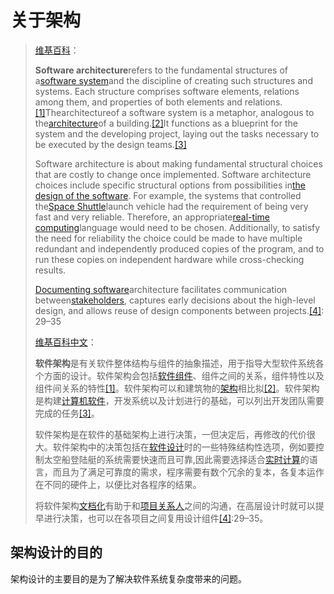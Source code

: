 # 关于架构

> [维基百科](https://en.wikipedia.org/wiki/Software_architecture)：
>
> **Software architecture**refers to the fundamental structures of a[software system](https://en.wikipedia.org/wiki/Software_system)and the discipline of creating such structures and systems. Each structure comprises software elements, relations among them, and properties of both elements and relations.[\[1\]](https://en.wikipedia.org/wiki/Software_architecture#cite_note-DSA2-1)Thearchitectureof a software system is a metaphor, analogous to the[architecture](https://en.wikipedia.org/wiki/Architecture)of a building.[\[2\]](https://en.wikipedia.org/wiki/Software_architecture#cite_note-PERRY1992-2)It functions as a blueprint for the system and the developing project, laying out the tasks necessary to be executed by the design teams.[\[3\]](https://en.wikipedia.org/wiki/Software_architecture#cite_note-3)
>
> Software architecture is about making fundamental structural choices that are costly to change once implemented. Software architecture choices include specific structural options from possibilities in[the design of the software](https://en.wikipedia.org/wiki/Software_design). For example, the systems that controlled the[Space Shuttle](https://en.wikipedia.org/wiki/Space_Shuttle)launch vehicle had the requirement of being very fast and very reliable. Therefore, an appropriate[real-time computing](https://en.wikipedia.org/wiki/Real-time_computing)language would need to be chosen. Additionally, to satisfy the need for reliability the choice could be made to have multiple redundant and independently produced copies of the program, and to run these copies on independent hardware while cross-checking results.
>
> [Documenting software](https://en.wikipedia.org/wiki/Software_documentation)architecture facilitates communication between[stakeholders](https://en.wikipedia.org/wiki/Stakeholder_%28corporate%29#In_management), captures early decisions about the high-level design, and allows reuse of design components between projects.[\[4\]](https://en.wikipedia.org/wiki/Software_architecture#cite_note-SAP2-4): 29–35
>
> [维基百科中文](https://zh.wikipedia.org/wiki/软件架构)：
>
> **软件架构**是有关软件整体结构与组件的抽象描述，用于指导大型软件系统各个方面的设计。软件架构会包括[软件组件](https://zh.wikipedia.org/wiki/軟件組件)、组件之间的关系，组件特性以及组件间关系的特性[\[1\]](https://zh.wikipedia.org/wiki/软件架构#cite_note-DSA2-1)。软件架构可以和建筑物的[架构](https://zh.wikipedia.org/wiki/建筑)相比拟[\[2\]](https://zh.wikipedia.org/wiki/软件架构#cite_note-PERRY1992-2)。软件架构是构建[计算机软件](https://zh.wikipedia.org/wiki/计算机软件)，开发系统以及计划进行的基础，可以列出开发团队需要完成的任务[\[3\]](https://zh.wikipedia.org/wiki/软件架构#cite_note-3)。
>
> 软件架构是在软件的基础架构上进行决策，一但决定后，再修改的代价很大。软件架构中的决策包括在[软件设计](https://zh.wikipedia.org/wiki/軟件設計)时的一些特殊结构性选项，例如要控制太空船登陆艇的系统需要快速而且可靠,因此需要选择适合[实时计算](https://zh.wikipedia.org/wiki/实时计算)的语言，而且为了满足可靠度的需求，程序需要有数个冗余的复本，各复本运作在不同的硬件上，以便比对各程序的结果。
>
> 将软件架构[文档化](https://zh.wikipedia.org/wiki/软件文档)有助于和[项目关系人](https://zh.wikipedia.org/w/index.php?title=專案關係人&action=edit&redlink=1)之间的沟通，在高层设计时就可以提早进行决策，也可以在各项目之间复用设计组件[\[4\]](https://zh.wikipedia.org/wiki/软件架构#cite_note-SAP2-4):29–35。

## 架构设计的目的

架构设计的主要目的是为了解决软件系统复杂度带来的问题。

